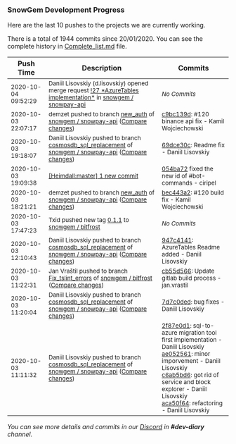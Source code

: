 
### SnowGem Development Progress

Here are the last 10 pushes to the projects we are currently working.

There is a total of 1944 commits since 20/01/2020. You can see the complete history in
 [Complete_list.md](Complete_list.md) file.

| Push Time | Description | Commits |
| --- | --- | --- |
| <sub>2020-10-04 09:52:29</sub> | <sub>Daniil Lisovskiy (d.lisovskiy) opened merge request [\!27 \*AzureTables implementation\*](https://gitlab.com/snowgem/snowpay-api/-/merge_requests/27) in [snowgem / snowpay\-api](https://gitlab.com/snowgem/snowpay-api)</sub> | <sub>_No Commits_</sub> |
| <sub>2020-10-03 22:07:17</sub> | <sub>demzet pushed to branch [new\_auth](https://gitlab.com/snowgem/snowpay-api/commits/new_auth) of [snowgem / snowpay\-api](https://gitlab.com/snowgem/snowpay-api) ([Compare changes](https://gitlab.com/snowgem/snowpay-api/compare/bec443a26767586366395914d82bc27284f57045...c9bc139d910a1eb22b33790ef62a2758e687103a))</sub> | <sub>[c9bc139d](https://gitlab.com/snowgem/snowpay-api/-/commit/c9bc139d910a1eb22b33790ef62a2758e687103a): #120 binance api fix - Kamil Wojciechowski</sub> |
| <sub>2020-10-03 19:18:07</sub> | <sub>Daniil Lisovskiy pushed to branch [cosmosdb\_sql\_replacement](https://gitlab.com/snowgem/snowpay-api/commits/cosmosdb_sql_replacement) of [snowgem / snowpay\-api](https://gitlab.com/snowgem/snowpay-api) ([Compare changes](https://gitlab.com/snowgem/snowpay-api/compare/947c41412c9acb2793c2b912f5732bff7c51fd54...69dce30c874953242fa83479c87837571794c953))</sub> | <sub>[69dce30c](https://gitlab.com/snowgem/snowpay-api/-/commit/69dce30c874953242fa83479c87837571794c953): Readme fix - Daniil Lisovskiy</sub> |
| <sub>2020-10-03 19:09:38</sub> | <sub>[[Heimdall:master] 1 new commit](https://github.com/ciripel/Heimdall/commit/054ba72f4c21757cd9b12e5c107ba9f42f587f7b)</sub> | <sub>[054ba72](https://github.com/ciripel/Heimdall/commit/054ba72f4c21757cd9b12e5c107ba9f42f587f7b) fixed the new id of #bot-commands - ciripel</sub> |
| <sub>2020-10-03 18:21:21</sub> | <sub>demzet pushed to branch [new\_auth](https://gitlab.com/snowgem/snowpay-api/commits/new_auth) of [snowgem / snowpay\-api](https://gitlab.com/snowgem/snowpay-api) ([Compare changes](https://gitlab.com/snowgem/snowpay-api/compare/95a3fa6ff531dfd8499b510dc270ccde9e05e96f...bec443a26767586366395914d82bc27284f57045))</sub> | <sub>[bec443a2](https://gitlab.com/snowgem/snowpay-api/-/commit/bec443a26767586366395914d82bc27284f57045): #120 build fix - Kamil Wojciechowski</sub> |
| <sub>2020-10-03 17:47:23</sub> | <sub>Txid pushed new tag [0\.1\.1](https://gitlab.com/snowgem/bitfrost/-/tags/0.1.1) to [snowgem / bitfrost](https://gitlab.com/snowgem/bitfrost)</sub> | <sub>_No Commits_</sub> |
| <sub>2020-10-03 12:10:43</sub> | <sub>Daniil Lisovskiy pushed to branch [cosmosdb\_sql\_replacement](https://gitlab.com/snowgem/snowpay-api/commits/cosmosdb_sql_replacement) of [snowgem / snowpay\-api](https://gitlab.com/snowgem/snowpay-api) ([Compare changes](https://gitlab.com/snowgem/snowpay-api/compare/7d7c0ded1933dbee8b0c78f0479e48ca345191e7...947c41412c9acb2793c2b912f5732bff7c51fd54))</sub> | <sub>[947c4141](https://gitlab.com/snowgem/snowpay-api/-/commit/947c41412c9acb2793c2b912f5732bff7c51fd54): AzureTables Readme added - Daniil Lisovskiy</sub> |
| <sub>2020-10-03 11:22:31</sub> | <sub>Jan Vraštil pushed to branch [Fix\_tslint\_errors](https://gitlab.com/snowgem/bitfrost/commits/Fix_tslint_errors) of [snowgem / bitfrost](https://gitlab.com/snowgem/bitfrost) ([Compare changes](https://gitlab.com/snowgem/bitfrost/compare/737720b6da923237897c69db2ce4d83063d8db75...cb55d566af9bc8f24a9440a76749dc38e15986ae))</sub> | <sub>[cb55d566](https://gitlab.com/snowgem/bitfrost/-/commit/cb55d566af9bc8f24a9440a76749dc38e15986ae): Update gitlab build process - jan.vrastil</sub> |
| <sub>2020-10-03 11:20:04</sub> | <sub>Daniil Lisovskiy pushed to branch [cosmosdb\_sql\_replacement](https://gitlab.com/snowgem/snowpay-api/commits/cosmosdb_sql_replacement) of [snowgem / snowpay\-api](https://gitlab.com/snowgem/snowpay-api) ([Compare changes](https://gitlab.com/snowgem/snowpay-api/compare/aca50f649c9bd1a26032aad106095cb00688753f...7d7c0ded1933dbee8b0c78f0479e48ca345191e7))</sub> | <sub>[7d7c0ded](https://gitlab.com/snowgem/snowpay-api/-/commit/7d7c0ded1933dbee8b0c78f0479e48ca345191e7): bug fixes - Daniil Lisovskiy</sub> |
| <sub>2020-10-03 11:11:32</sub> | <sub>Daniil Lisovskiy pushed to branch [cosmosdb\_sql\_replacement](https://gitlab.com/snowgem/snowpay-api/commits/cosmosdb_sql_replacement) of [snowgem / snowpay\-api](https://gitlab.com/snowgem/snowpay-api) ([Compare changes](https://gitlab.com/snowgem/snowpay-api/compare/18252eea9472b10a9c81bcb88515d5f2d83fb2c8...aca50f649c9bd1a26032aad106095cb00688753f))</sub> | <sub>[2f87e0d1](https://gitlab.com/snowgem/snowpay-api/-/commit/2f87e0d1c6dffad5067d674dcd56fff9370e5b8b): sql-to-azure migration tool first implementation - Daniil Lisovskiy<br>[ae052561](https://gitlab.com/snowgem/snowpay-api/-/commit/ae052561757581c38c00c6996032e40cdba12eac): minor imporvement - Daniil Lisovskiy<br>[c6ab5bd6](https://gitlab.com/snowgem/snowpay-api/-/commit/c6ab5bd6f22c9aea44975e78d26023dc11ae831e): got rid of service and block explorer - Daniil Lisovskiy<br>[aca50f64](https://gitlab.com/snowgem/snowpay-api/-/commit/aca50f649c9bd1a26032aad106095cb00688753f): refactoring - Daniil Lisovskiy</sub> |

_You can see more details and commits in our [Discord](https://discord.gg/zumGnbg) in **#dev-diary** channel._
